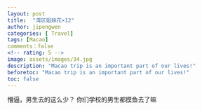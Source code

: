 ```yaml
---
layout: post
title:  "湾区姐妹花×12"
author: jipengwen
categories: [ Travel]
tags: [Macao]
comments：false
<!-- rating: 5 -->
image: assets/images/34.jpg
description: "Macao trip is an important part of our lives!"
beforetoc: "Macao trip is an important part of our lives!"
toc: false
---
```

  
懵逼，男生去的这么少？ 你们学校的男生都摸鱼去了嘛
